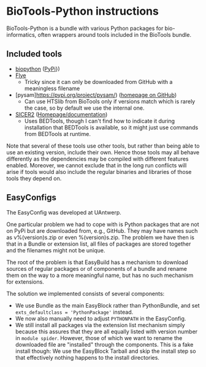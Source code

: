 # BioTools-Python instructions

BioTools-Python is a bundle with various Python packages for bio-informatics, 
often wrappers around tools included in the BioTools bundle.

## Included tools

* [biopython](https://biopython.org/) ([PyPi](https://pypi.org/project/biopython/)})
* [Flye](https://github.com/fenderglass/Flye)
    * Tricky since it can only be downloaded from GitHub with a meaningless filename
* [pysam]https://pypi.org/project/pysam/) ([homepage on GitHub](https://github.com/pysam-developers/pysam))
    * Can use HTSlib from BioTools only if versions match which is rarely the case,
      so by default we use the internal one.
* [SICER2](https://pypi.org/project/SICER2/) ([Homepage/documentation](https://zanglab.github.io/SICER2/))
    * Uses BEDTools, though I can't find how to indicate it during installation that
      BEDTools is available, so it might just use commands from BEDTools at runtime.

Note that several of these tools use other tools, but rather than being able to use 
an existing version, include their own. Hence those tools may all behave differently 
as the dependencies may be compiled with different features enabled. Moreover, we cannot 
exclude that in the long run conflicts will arise if tools would also include the regular 
binaries and libraries of those tools they depend on.

## EasyConfigs

The EasyConfig was developed at UAntwerp.

One particular problem we had to cope with is Python packages that are not on PyPi 
but are downloaded from, e.g., GitHub. They may have names such as v%(version)s.zip
or even %(version)s.zip. The problem we have then is that in a Bundle or extension
list, all files of packages are stored together and the filenames might not be unique.

The root of the problem is that EasyBuild has a mechanism to download sources of
regular packages or of components of a bundle and rename them on the way to a more 
meaningful name, but has no such mechanism for extensions.

The solution we implemented consists of several components:
* We use Bundle as the main EasyBlock rather than PythonBundle, and set
  `exts_defaultclass = 'PythonPackage'` instead.
* We now also manually need to adjust `PYTHONPATH` in the EasyConfig.
* We still install all packages via the extension list mechanism simply because this 
  assures that they are all equally listed with version number in `module spider`.
  However, those of which we want to rename the downloaded file are "installed"
  through the components. This is a fake install though: We use the EasyBlock Tarball
  and skip the install step so that effectively nothing happens to the install
  directories.
